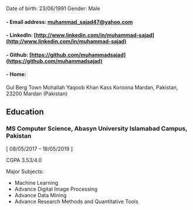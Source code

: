 
Date of birth: 23/06/1991 Gender: Male
#### - Email address: muhammad_sajad47@yahoo.com
#### - LinkedIn: [http://www.linkedin.com/in/muhammad-sajad](http://www.linkedin.com/in/muhammad-sajad)
#### - Github: [https://github.com/muhammadsajad](https://github.com/muhammadsajad)
#### - Home: 
Gul Berg Town Mohallah Yaqoob Khan Kass Koroona Mardan, Pakistan, 23200 Mardan (Pakistan)


## Education
### MS Computer Science, Abasyn University Islamabad Campus, Pakistan 

[ 08/05/2017 – 18/05/2019 ]

CGPA 3.53/4.0

Major Subjects:
- Machine Learning
- Advance Digital Image Processing
- Advance Data Mining
- Advance Research Methods and Quantitative Tools
